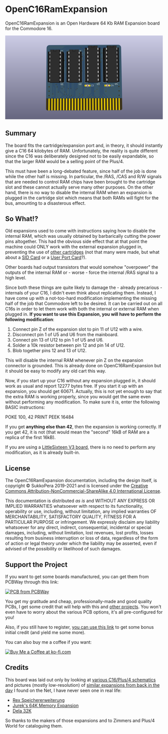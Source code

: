 
# OpenC16RamExpansion
OpenC16RamExpansion is an Open Hardware 64 Kb RAM Expansion board for the Commodore 16.

![Board](https://raw.githubusercontent.com/SukkoPera/OpenC16RamExpansion/master/doc/render-top.png)

## Summary
The board fits the cartridge/expansion port and, in theory, it should instantly give a C16 64 kilobytes of RAM. Unfortunately, the reality is quite different since the C16 was deliberately designed not to be easily expandable, so that the larger RAM would be a selling point of the Plus/4.

This must have been a long-debated feature, since half of the job is done while the other half is missing. In particular, the /RAS, /CAS and R/W signals that are needed to control RAM chips have been brought to the cartridge slot and these cannot actually serve many other purposes. On the other hand, there is no way to disable the internal RAM when an expansion is plugged in the cartridge slot which means that both RAMs will fight for the bus, amounting to a disasterous effect. 

## So What!?
Old expansions used to come with instructions saying how to disable the internal RAM, which was usually obtained by barbarically cutting the power pins altogether. This had the obvious side effect that at that point the machine could ONLY work with the external expansion plugged in, preventing the use of [other cartridges](https://github.com/SukkoPera/OpenC16Cart) (not that many were made, but what about a [SID Card](https://github.com/SukkoPera/ReSeed) or a [User Port Card](https://github.com/SukkoPera/16up)?).

Other boards had output transistors that would somehow "overpower" the outputs of the internal RAM or - worse - force the internal /RAS signal to a high level.

Since both these things are quite likely to damage the - already precarious - internals of your C16, I didn't even think about replicating them. Instead, I have come up with a not-too-hard modification implementing the missing half of the job that Commodore left to be desired. It can be carried out on all C16s in order to let them work with both the internal or external RAM when plugged in. **If you want to use this Expansion, you will have to perform the following modification**:

1. Connect pin Z of the expansion slot to pin 11 of U12 with a wire.
2. Disconnect pin 1 of U5 and U6 from the mainboard.
3. Connect pin 13 of U12 to pin 1 of U5 and U6.
4. Solder a 10k resistor between pin 12 and pin 14 of U12.
5. Blob together pins 12 and 13 of U12.

This will disable the internal RAM whenever pin Z on the expansion connector is grounded. This is already done on OpenC16RamExpansion but it should be easy to modify any old cart this way.

Now, if you start up your C16 without any expansion plugged in, it should work as usual and report 12277 bytes free. If you start it up with an expansion, you should get 60671. Actually, this is not yet enough to say that the extra RAM is working properly, since you would get the same even without performing any modification. To make sure it is, enter the following BASIC instructions:

POKE 100, 42
PRINT PEEK 16484

If you get **anything else than 42**, then the expansion is working correctly. If you get 42, it is not (that would mean the "second" 16kB of RAM are a replica of the first 16kB).

If you are using a [LittleSixteen V3 board](https://github.com/SukkoPera/LittleSixteen), there is no need to perform any modification, as it is already built-in.

## License
The OpenC16RamExpansion documentation, including the design itself, is copyright &copy; SukkoPera 2019-2021 and is licensed under the [Creative Commons Attribution-NonCommercial-ShareAlike 4.0 International License](https://creativecommons.org/licenses/by-nc-sa/4.0/).

This documentation is distributed *as is* and WITHOUT ANY EXPRESS OR IMPLIED WARRANTIES whatsoever with respect to its functionality, operability or use, including, without limitation, any implied warranties OF MERCHANTABILITY, SATISFACTORY QUALITY, FITNESS FOR A PARTICULAR PURPOSE or infringement. We expressly disclaim any liability whatsoever for any direct, indirect, consequential, incidental or special damages, including, without limitation, lost revenues, lost profits, losses resulting from business interruption or loss of data, regardless of the form of action or legal theory under which the liability may be asserted, even if advised of the possibility or likelihood of such damages.

## Support the Project
If you want to get some boards manufactured, you can get them from PCBWay through this link:

[![PCB from PCBWay](https://www.pcbway.com/project/img/images/frompcbway.png)](https://www.pcbway.com/project/shareproject/OpenC16RamExpansion_V2.html)

You get my gratitude and cheap, professionally-made and good quality PCBs, I get some credit that will help with this and [other projects](https://www.pcbway.com/project/member/shareproject/?bmbid=41100). You won't even have to worry about the various PCB options, it's all pre-configured for you!

Also, if you still have to register, [you can use this link](https://www.pcbway.com/setinvite.aspx?inviteid=41100) to get some bonus initial credit (and yield me some more).

You can also buy me a coffee if you want:

<a href='https://ko-fi.com/L3L0U18L' target='_blank'><img height='36' style='border:0px;height:36px;' src='https://az743702.vo.msecnd.net/cdn/kofi2.png?v=2' border='0' alt='Buy Me a Coffee at ko-fi.com' /></a>

## Credits
This board was laid out only by looking at [various C16/Plus/4 schematics](http://www.zimmers.net/anonftp/pub/cbm/schematics/computers/plus4/index.html) and pictures (mostly low-resolution) of [similar expansions from back in the day](http://plus4world.powweb.com/hardware) I found on the Net, I have never seen one in real life:
* [Rex Speichererweiterung](https://plus4world.powweb.com/hardware/Rex_Speichererweiterung)
* [Jurek's 64K Memory Expansion](https://plus4world.powweb.com/hardware/Jureks_64K_Memory_Expansion)
* [Dela 32K](https://plus4world.powweb.com/hardware/Dela_32K)

So thanks to the makers of those expansions and to Zimmers and Plus/4 World for cataloguing them.
